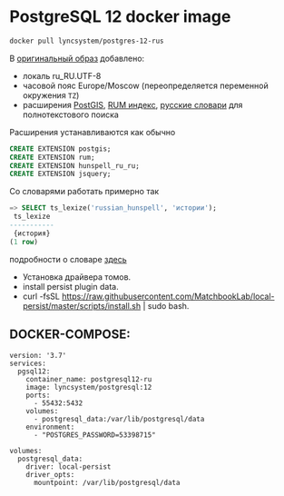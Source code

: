 # PostgreSQL 12 docker image

```bash
docker pull lyncsystem/postgres-12-rus
```

В [оригинальный образ](https://hub.docker.com/_/postgres) добавлено:

* локаль ru_RU.UTF-8
* часовой пояс Europe/Moscow (переопределяется переменной окружения `TZ`)
* расширения [PostGIS](https://postgis.net/), [RUM индекс](https://github.com/postgrespro/rum), [русские словари](https://github.com/postgrespro/hunspell_dicts/tree/master/hunspell_ru_ru) для полнотекстового поиска

Расширения устанавливаются как обычно

```sql
CREATE EXTENSION postgis;
CREATE EXTENSION rum;
CREATE EXTENSION hunspell_ru_ru;
CREATE EXTENSION jsquery;
```

Со словарями работать примерно так

```sql
=> SELECT ts_lexize('russian_hunspell', 'истории');
 ts_lexize
-----------
 {история}
(1 row)
```

подробности о словаре [здесь](https://github.com/postgrespro/hunspell_dicts)
- Установка драйвера томов.
- install persist plugin data.
- curl -fsSL https://raw.githubusercontent.com/MatchbookLab/local-persist/master/scripts/install.sh | sudo bash.

## DOCKER-COMPOSE:
```
version: '3.7'
services:
  pgsql12:
    container_name: postgresql12-ru
    image: lyncsystem/postgresql:12
    ports:
      - 55432:5432
    volumes:
      - postgresql_data:/var/lib/postgresql/data
    environment:
      - "POSTGRES_PASSWORD=53398715"

volumes:
  postgresql_data:
    driver: local-persist
    driver_opts:
      mountpoint: /var/lib/postgresql/data
```
